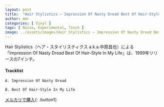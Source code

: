 ```yaml
---
layout: post
title:  "Hair Stylistics – Impression Of Nasty Dread Best Of Hair-Style In My Life"
author: mmr
categories: [ Vinyl ]
tags: [ Noise, Experimental, 7inch ]
image: ../assets/images/Hair Stylistics – Impression Of Nasty Dread Best Of Hair-Style In My Life.jpg
---
```


Hair Stylistics（ヘア・スタイリスティクス a.k.a.中原昌也）による「Impression Of Nasty Dread Best Of Hair-Style In My Life」は、1999年リリースの7インチ。

#### Tracklist
```md
A. Impression Of Nasty Dread

B. Best Of Hair-Style In My Life
```

[メルカリで購入](https://jp.mercari.com/item/m53844058180?afid=6142608987){: .button1}


